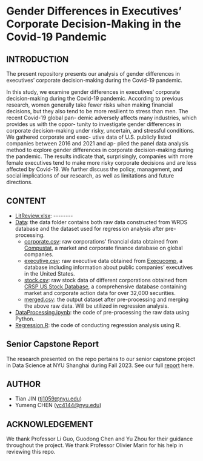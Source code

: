 # Gender Differences in Executives’ Corporate Decision-Making in the Covid-19 Pandemic

## INTRODUCTION
The present repository presents our analysis of gender differences in executives’ corporate decision-making during the Covid-19 pandemic.

In this study, we examine gender differences in executives’ corporate decision-making during the Covid-19 pandemic. According to previous research, women generally take fewer risks when making financial decisions, but they also tend to be more resilient to stress than men. The recent Covid-19 global pan- demic adversely affects many industries, which provides us with the oppor- tunity to investigate gender differences in corporate decision-making under risky, uncertain, and stressful conditions. We gathered corporate and exec- utive data of U.S. publicly listed companies between 2016 and 2021 and ap- plied the panel data analysis method to explore gender differences in corporate decision-making during the pandemic. The results indicate that, surprisingly, companies with more female executives tend to make more risky corporate decisions and are less affected by Covid-19. We further discuss the policy, management, and social implications of our research, as well as limitations and future directions.


## CONTENT
- [LitReview.xlsx](https://github.com/koapushjin/Spring2023-DS-capstone/blob/main/LitReview.xlsx): --------
- [Data](https://github.com/koapushjin/Spring2023-DS-capstone/blob/main/Data): the data folder contains both raw data constructed from WRDS database and the dataset used for regression analysis after pre-processing.
    - [corporate.csv](https://github.com/koapushjin/Spring2023-DS-capstone/blob/main/Data/corporate.csv): raw corporations’ financial data obtained from [Compustat](https://wrds-www.wharton.upenn.edu/pages/get-data/compustat-capital-iq-standard-poors/compustat/north-america-daily/fundamentals-annual/), a market and corporate finance database on global companies.
    - [executive.csv](https://github.com/koapushjin/Spring2023-DS-capstone/blob/main/Data/executive.csv): raw executive data obtained from [Execucomp](https://wrds-www.wharton.upenn.edu/pages/get-data/compustat-capital-iq-standard-poors/compustat/execucomp/annual-compensation/), a database including information about public companies’ executives in the United States.
    - [stock.csv](https://github.com/koapushjin/Spring2023-DS-capstone/blob/main/Data/stock.csv): raw stock data of different corporations obtained from [CRSP US Stock Database](https://wrds-www.wharton.upenn.edu/pages/get-data/center-research-security-prices-crsp/annual-update/crspcompustat-merged/security-monthly/), a comprehensive database containing market and corporate action data for over 32,000 securities.
    - [merged.csv](https://github.com/koapushjin/Spring2023-DS-capstone/blob/main/Data/merged.csv): the output dataset after pre-processing and merging the above raw data. Will be utilized in regression analysis.
- [DataProcessing.ipynb](https://github.com/koapushjin/Spring2023-DS-capstone/blob/main/DataProcessing.ipynb): the code of pre-processing the raw data using Python.
- [Regression.R](https://github.com/koapushjin/Spring2023-DS-capstone/blob/main/Regression.R): the code of conducting regression analysis using R.


## Senior Capstone Report
The research presented on the repo pertains to our senior capstone project in Data Science at NYU Shanghai during Fall 2023. See our full [report](https://github.com/koapushjin/Spring2023-DS-capstone/blob/main/CapstoneReport.pdf) here.


## AUTHOR
- Tian JIN (tj1059@nyu.edu)
- Yumeng CHEN (yc4144@nyu.edu)


## ACKNOWLEDGEMENT
We thank Professor Li Guo, Guodong Chen and Yu Zhou for their guidance throughout the project. We thank Professor Olivier Marin for his help in reviewing this repo.
